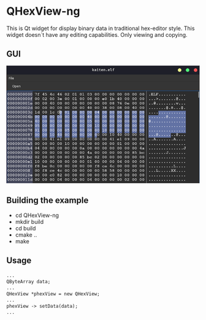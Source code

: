 QHexView-ng
==========

This is Qt widget for display binary data in traditional hex-editor style. This widget doesn`t have any editing capabilities. Only viewing and copying.


GUI
-----

![image](assets/qhexview-ng.png)


Building the example
-----

* cd  QHexView-ng
* mkdir build
* cd build
* cmake ..
* make


Usage
-----
	...
	QByteArray data;
	...
	QHexView *phexView = new QHexView;
	...
	phexView -> setData(data);
	...
